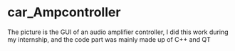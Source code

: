 # car_Ampcontroller
The picture is the GUI of an audio amplifier controller, I did this work during my internship, and the code part was mainly made up of C++ and QT

